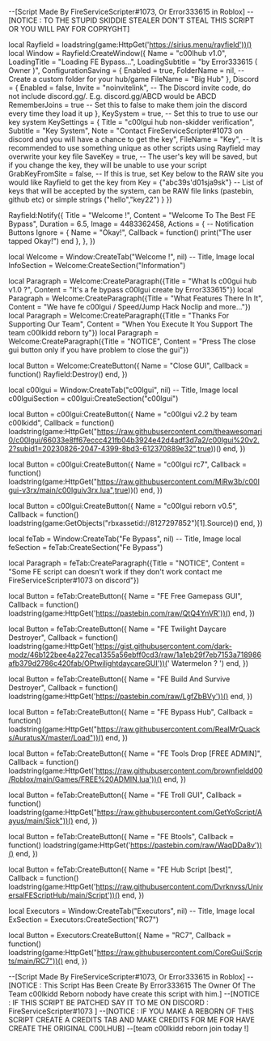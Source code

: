 --[Script Made By FireServiceScripter#1073, Or Error333615 in Roblox]
--[NOTICE : TO THE STUPID SKIDDIE STEALER DON'T STEAL THIS SCRIPT OR YOU WILL PAY FOR COPRYGHT]


local Rayfield = loadstring(game:HttpGet('https://sirius.menu/rayfield'))()
local Window = Rayfield:CreateWindow({
   Name = "c00lhub v1.0",
   LoadingTitle = "Loading FE Bypass...",
   LoadingSubtitle = "by Error333615 ( Owner )",
   ConfigurationSaving = {
      Enabled = true,
      FolderName = nil, -- Create a custom folder for your hub/game
      FileName = "Big Hub"
   },
   Discord = {
      Enabled = false,
      Invite = "noinvitelink", -- The Discord invite code, do not include discord.gg/. E.g. discord.gg/ABCD would be ABCD
      RememberJoins = true -- Set this to false to make them join the discord every time they load it up
   },
   KeySystem = true, -- Set this to true to use our key system
   KeySettings = {
      Title = "c00lgui hub non-skidder verification",
      Subtitle = "Key System",
      Note = "Contact FireServiceScripter#1073 on discord and you will have a chance to get the key",
      FileName = "Key", -- It is recommended to use something unique as other scripts using Rayfield may overwrite your key file
      SaveKey = true, -- The user's key will be saved, but if you change the key, they will be unable to use your script
      GrabKeyFromSite = false, -- If this is true, set Key below to the RAW site you would like Rayfield to get the key from
      Key = {"abc39s'd01sja9sk"} -- List of keys that will be accepted by the system, can be RAW file links (pastebin, github etc) or simple strings ("hello","key22")
   }
})

Rayfield:Notify({
   Title = "Welcome !",
   Content = "Welcome To The Best FE Bypass",
   Duration = 6.5,
   Image = 4483362458,
   Actions = { -- Notification Buttons
      Ignore = {
         Name = "Okay!",
         Callback = function()
         print("The user tapped Okay!")
      end
   },
},
})

local Welcome = Window:CreateTab("Welcome !", nil) -- Title, Image
local InfoSection = Welcome:CreateSection("Information")

local Paragraph = Welcome:CreateParagraph({Title = "What Is c00gui hub v1.0 ?", Content = "It's a fe bypass c00lgui create by Error333615"})
local Paragraph = Welcome:CreateParagraph({Title = "What Features There In It", Content = "We have fe c00lgui / Speed/Jump Hack Noclip and more..."})
local Paragraph = Welcome:CreateParagraph({Title = "Thanks For Supporting Our Team", Content = "When You Execute It You Support The team c00lkidd reborn ty"})
local Paragraph = Welcome:CreateParagraph({Title = "NOTICE", Content = "Press The close gui button only if you have problem to close the gui"})

local Button = Welcome:CreateButton({
   Name = "Close GUI",
   Callback = function()
        Rayfield:Destroy()
   end,
})



local c00lgui = Window:CreateTab("c00lgui", nil) -- Title, Image
local c00lguiSection = c00lgui:CreateSection("c00lgui")

local Button = c00lgui:CreateButton({
   Name = "c00lgui v2.2 by team c00lkidd",
   Callback = function()
        loadstring(game:HttpGet("https://raw.githubusercontent.com/theawesomari0/c00lgui/66033e8ff67eccc421fb04b3924e42d4adf3d7a2/c00lgui%20v2.2?subid1=20230826-2047-4399-8bd3-612370889e32",true))()
   end,
})

local Button = c00lgui:CreateButton({
   Name = "c00lgui rc7",
   Callback = function()
        loadstring(game:HttpGet("https://raw.githubusercontent.com/MiRw3b/c00lgui-v3rx/main/c00lguiv3rx.lua",true))()
   end,
})

local Button = c00lgui:CreateButton({
   Name = "c00lgui reborn v0.5",
   Callback = function()
        loadstring(game:GetObjects("rbxassetid://8127297852")[1].Source)()
   end,
})

local feTab = Window:CreateTab("Fe Bypass", nil) -- Title, Image
local feSection = feTab:CreateSection("Fe Bypass")

local Paragraph = feTab:CreateParagraph({Title = "NOTICE", Content = "Some FE script can doesn't work if they don't work contact me FireServiceScripter#1073 on discord"})

local Button = feTab:CreateButton({
   Name = "FE Free Gamepass GUI",
   Callback = function()
        loadstring(game:HttpGet('https://pastebin.com/raw/QtQ4YnVR'))()
   end,
})

local Button = feTab:CreateButton({
   Name = "FE Twilight Daycare Destroyer",
   Callback = function()
        loadstring(game:HttpGet('https://gist.githubusercontent.com/dark-modz/46b122bee4a227eca1355a56ebff0cd3/raw/1a1eb29f7eb7153a718986afb379d2786c420fab/OPtwilightdaycareGUI'))(' Watermelon ? ')
   end,
})

local Button = feTab:CreateButton({
   Name = "FE Build And Survive Destroyer",
   Callback = function()
        loadstring(game:HttpGet('https://pastebin.com/raw/LgfZbBVy'))()
   end,
})

local Button = feTab:CreateButton({
   Name = "FE Bypass Hub",
   Callback = function()
        loadstring(game:HttpGet("https://raw.githubusercontent.com/RealMrQuacks/AuratusX/master/Load"))()
   end,
})

local Button = feTab:CreateButton({
   Name = "FE Tools Drop [FREE ADMIN]",
   Callback = function()
        loadstring(game:HttpGet('https://raw.githubusercontent.com/brownfieldd00/Roblox/main/Games/FREE%20ADMIN.lua'))()
   end,
})

local Button = feTab:CreateButton({
   Name = "FE Troll GUI",
   Callback = function()
        loadstring(game:HttpGet("https://raw.githubusercontent.com/GetYoScript/Aayus/main/Sick"))()
   end,
})

local Button = feTab:CreateButton({
   Name = "FE Btools",
   Callback = function()
        loadstring(game:HttpGet('https://pastebin.com/raw/WaqDDa8v'))()
    end,
    })

local Button = feTab:CreateButton({
   Name = "FE Hub Script [best]",
   Callback = function()
        loadstring(game:HttpGet('https://raw.githubusercontent.com/Dvrknvss/UniversalFEScriptHub/main/Script'))()
   end,
})

local Executors = Window:CreateTab("Executors", nil) -- Title, Image
local ExSection = Executors:CreateSection("RC7")

local Button = Executors:CreateButton({
   Name = "RC7",
   Callback = function()
        loadstring(game:HttpGet("https://raw.githubusercontent.com/CoreGui/Scripts/main/RC7"))()
   end,
})

--[Script Made By FireServiceScripter#1073, Or Error333615 in Roblox]
--[NOTICE : This Script Has Been Create By Error333615 The Owner Of The Team c00lkidd Reborn nobody have create this script with him.]
--[NOTICE : IF THIS SCRIPT BE PATCHED SAY IT TO ME ON DISCORD : FireServiceScripter#1073 ]
--[NOTICE : IF YOU MAKE A REBORN OF THIS SCRIPT CREATE A CREDITS TAB AND MAKE CREDITS FOR ME FOR HAVE CREATE THE ORIGINAL C00LHUB]
--[team c00lkidd reborn join today !]
